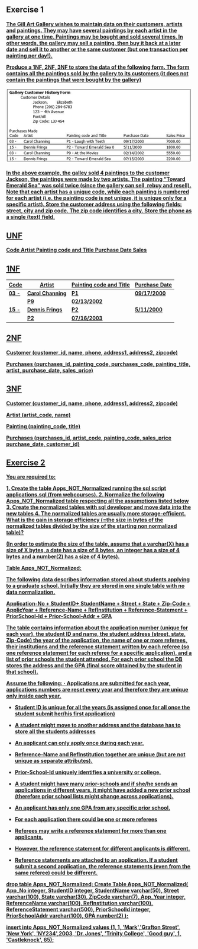 ## Exercise 1

<b><u>The Gill Art Gallery wishes to maintain data on their customers, artists and paintings. They may have several paintings by each artist in the gallery at one time. Paintings may be bought and sold several times. In other words, the gallery may sell a painting, then buy it back at a later date and sell it to another or the same customer (but one transaction per painting per day!).

<b><u>Produce a 1NF, 2NF, 3NF to store the data of the following form. The form contains all the paintings sold by the gallery to its customers (it does not contain the paintings that were bought by the gallery)

![1](images/1.jpg)

<b><u>In the above example, the galley sold 4 paintings to the customer Jackson, the paintings were made by two artists. The painting “Toward Emerald Sea” was sold twice (since the gallery can sell, rebuy and resell). Note that each artist has a unique code, while each painting is numbered for each artist (i.e. the painting code is not unique, it is unique only for a specific artist). Store the customer address using the following fields: street, city and zip code. The zip code identifies a city. Store the phone as a single (text) field.

UNF
---

Code
Artist
Painting code and Title
Purchase Date
Sales

1NF
---

Code|Artist   |Painting code and Title   | Purchase Date
--|---|---|--
03 -  |Carol Channing   |P1  |09/17/2000
  |   | P9  |  02/13/2002
15 -  |Dennis Frings  |P2   | 5/11/2000
  |   | P2  | 07/16/2003

2NF
---

**Customer**
(<u>customer_id</u>, name, phone, address1, address2, zipcode)

**Purchases**
(<u>purchases_id</u>, <u>painting_code</u>, <u>purchases_code</u>, painting_title, artist, purchase_date, sales_price)


3NF
----

**Customer**
(<u>customer_id</u>, name, phone, address1, address2, zipcode)

**Artist**
(<u>artist_code</u>, name)

**Painting**
(<u>painting_code</u>, title)

**Purchases**
(<u>purchases_id</u>, <u>artist_code</u>, <u>painting_code</u>, sales_price purchase_date, customer_id)

## Exercise 2

<b><u>You are required to:

<b><u>1. Create the table Apps_NOT_Normalized running the sql script applications.sql (from webcourses). 2. Normalize the following Apps_NOT_Normalized table respecting all the assumptions listed below 3. Create the normalized tables with sql developer and move data into the new tables 4. The normalized tables are usually more storage-efficient. What is the gain in storage efficiency (=the size in bytes of the normalized tables divided by the size of the starting non normalized table)?

<b><u>(In order to estimate the size of the table, assume that a varchar(X) has a size of X bytes, a date has a size of 8 bytes, an integer has a size of 4 bytes and a number(2) has a size of 4 bytes).

<b><u>Table Apps_NOT_Normalized:

<b><u>The following data describes information stored about students applying to a graduate school. Initially they are stored in one single table with no data normalization.

<b><u>Application-No + StudentID+ StudentName + Street + State + Zip-Code + ApplicYear + Reference-Name + RefInstitution + Reference-Statement + PriorSchool-Id + Prior-School-Addr + GPA

<b><u>The table contains information about the application number (unique for each year), the student ID and name, the student address (street, state, Zip-Code) the year of the application, the name of one or more referees, their institutions and the reference statement written by each referee (so one reference statement for each referee for a specific application), and a list of prior schools the student attended. For each prior school the DB stores the address and the GPA (final score obtained by the student in that school).

<b><u>Assume the following: · Applications are submitted for each year, applications numbers are reset every year and therefore they are unique only inside each year.

* Student ID is unique for all the years (is assigned once for all once the student submit her/his first application)

* A student might move to another address and the database has to store all the students addresses

* An applicant can only apply once during each year.

* Reference-Name and RefInstitution together are unique (but are not unique as separate attributes).
* Prior-School-Id uniquely identifies a university or college.

* A student might have many prior-schools and if she/he sends an applications in different years, it might have added a new prior school (therefore prior school lists might change across applications).

* An applicant has only one GPA from any specific prior school.

* For each application there could be one or more referees

* Referees may write a reference statement for more than one applicants.

* However, the reference statement for different applicants is different.

* Reference statements are attached to an application. If a student submit a second application, the reference statements (even from the same referee) could be different.

drop table Apps_NOT_Normalized;
Create Table Apps_NOT_Normalized(
  App_No integer,
  StudentID integer,
  StudentName varchar(50),
  Street varchar(100),
  State varchar(30),
  ZipCode varchar(7),
  App_Year integer,
  ReferenceName varchar(100),
  RefInstitution  varchar(100),
  ReferenceStatement varchar(500),
  PriorSchoolId integer,
  PriorSchoolAddr varchar(100),
  GPA number(2)
);

insert into Apps_NOT_Normalized values
  (1,
    1,
    'Mark','Grafton Street',
    'New York',
    'NY234',2003,
    'Dr. Jones',
    'Trinity College',
    'Good guy',
    1,
    'Castleknock',
    65);
